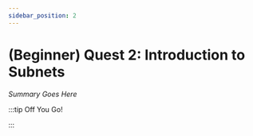 ```yaml
---
sidebar_position: 2
---
```


# (Beginner) Quest 2: Introduction to Subnets

_Summary Goes Here_

:::tip Off You Go!

<QuestButton text="Happy Questing" link='' />

:::

